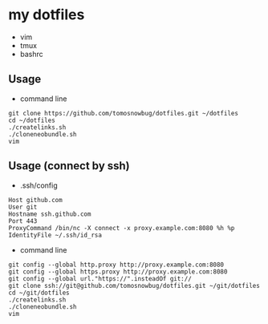 my dotfiles
========

- vim
- tmux
- bashrc


## Usage

- command line
```
git clone https://github.com/tomosnowbug/dotfiles.git ~/dotfiles
cd ~/dotfiles
./createlinks.sh
./cloneneobundle.sh
vim
```

## Usage (connect by ssh)

- .ssh/config

```
Host github.com
User git
Hostname ssh.github.com
Port 443
ProxyCommand /bin/nc -X connect -x proxy.example.com:8080 %h %p
IdentityFile ~/.ssh/id_rsa
```

- command line
```
git config --global http.proxy http://proxy.example.com:8080
git config --global https.proxy http://proxy.example.com:8080
git config --global url."https://".insteadOf git://
git clone ssh://git@github.com/tomosnowbug/dotfiles.git ~/git/dotfiles
cd ~/git/dotfiles
./createlinks.sh
./cloneneobundle.sh
vim
```


